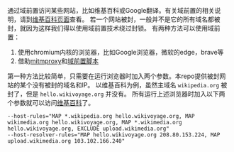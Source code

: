 通过域前置访问某些网站，比如维基百科或Google翻译。有关域前置的相关说明，请到[维基百科页面][df]查看。
若一个网站被封，一般并不是它的所有域名都被封，就因为这样我们得以使用域前置技术绕过封锁。
有两种方法可以使用域前置：

1. 使用chromium内核的浏览器，比如Google浏览器，微软的edge，brave等
2. 借助[mitmproxy][mitm]和[域前置脚本][df-py]

第一种方法比较简单，只需要在运行浏览器时加入两个参数。本repo提供被封网站的某个没有被封的域名和IP。
以维基百科为例，虽然主域名 `wikipedia.org` 被封了，但是 `hello.wikivoyage.org` 并没有。
所有运行上述浏览器时加入以下两个参数就可以访问[维基百科][wiki]了。

```
--host-rules="MAP *.wikipedia.org hello.wikivoyage.org, MAP wikimedia.org hello.wikivoyage.org, MAP *.wikimedia.org hello.wikivoyage.org, EXCLUDE upload.wikimedia.org"
--host-resolver-rules="MAP hello.wikivoyage.org 208.80.153.224, MAP upload.wikimedia.org 103.102.166.240"
```




[df]: https://zh.wikipedia.org/wiki/%E5%9F%9F%E5%89%8D%E7%BD%AE
[mitm]: https://github.com/mitmproxy/mitmproxy
[df-py]: https://github.com/mitmproxy/mitmproxy/blob/main/examples/contrib/domain_fronting.py
[wiki]: https://zh.wikipedia.org/
